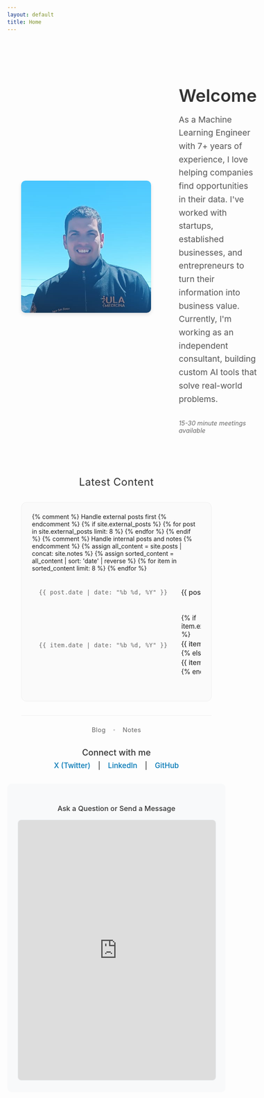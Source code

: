 ```yaml
---
layout: default
title: Home
---
```


<div class="home-container">
  <div class="profile-section">
    <img src="images/profile_pic.png" alt="Profile Picture" class="profile-image">
  </div>
  <div class="content-section">
    <h1>Welcome</h1>
    <p class="intro-text">
      As a Machine Learning Engineer with 7+ years of experience, I love helping companies find opportunities in their data. I've worked with startups, established businesses, and entrepreneurs to turn their information into business value. Currently, I'm working as an independent consultant, building custom AI tools that solve real-world problems.
    </p>
    <div class="consultation-section">
      <!-- Google Calendar Appointment Scheduling begin -->
      <link href="https://calendar.google.com/calendar/scheduling-button-script.css" rel="stylesheet">
      <script src="https://calendar.google.com/calendar/scheduling-button-script.js" async></script>
      <script>
      (function() {
        var target = document.currentScript;
        window.addEventListener('load', function() {
          calendar.schedulingButton.load({
            url: 'https://calendar.google.com/calendar/appointments/schedules/AcZssZ1P3R7cPyhp3t2X3ySB0P99XaUGD4NhXQkwGEQ-9VRW_9Ouew3j3AkVwRpOdLYSwxEYlgOnHBaR?gv=true',
            color: '#616161',
            label: 'Book an appointment',
            target,
          });
        });
      })();
      </script>
      <!-- end Google Calendar Appointment Scheduling -->
      <p class="consultation-note">15-30 minute meetings available</p>
    </div>
  </div>
</div>

<!-- Latest Content Table -->
<div class="content-table-section">
  <h2>Latest Content</h2>
  <div class="table-container">
    <table class="content-table">
      <tbody>
        {% comment %} Handle external posts first {% endcomment %}
        {% if site.external_posts %}
            {% for post in site.external_posts limit: 8 %}
            <tr>
                <td class="date-cell">{{ post.date | date: "%b %d, %Y" }}</td>
                <td class="title-cell">
                    <a href="{{ post.external_url }}" target="_blank">{{ post.title }}</a>
                </td>
            </tr>
            {% endfor %}
        {% endif %}
        {% comment %} Handle internal posts and notes {% endcomment %}
        {% assign all_content = site.posts | concat: site.notes %}
        {% assign sorted_content = all_content | sort: 'date' | reverse %}
        {% for item in sorted_content limit: 8 %}
        <tr>
          <td class="date-cell">{{ item.date | date: "%b %d, %Y" }}</td>
          <td class="title-cell">
            {% if item.external_url %}
              <a href="{{ item.external_url }}" target="_blank">{{ item.title }}</a>
            {% else %}
              <a href="{{ item.url | relative_url }}">{{ item.title }}</a>
            {% endif %}
          </td>
        </tr>
        {% endfor %}
      </tbody>
    </table>
  </div>
  
  <div class="table-footer">
    <a href="{{ '/blog' | relative_url }}" class="view-all-link">Blog</a>
    <span class="separator">•</span>
    <a href="{{ '/notes' | relative_url }}" class="view-all-link">Notes</a>
  </div>
</div>

<!-- Connect Section -->
<div class="connect-section">
    <h3>Connect with me</h3>
    <a href="https://x.com/PastorSotoB1" target="_blank">X (Twitter)</a> &nbsp;|&nbsp;
    <a href="https://www.linkedin.com/in/pastorsoto/" target="_blank">LinkedIn</a> &nbsp;|&nbsp;
    <a href="https://github.com/sotoblanco" target="_blank">GitHub</a>
</div>
<div class="contact-box">
    <h3>Ask a Question or Send a Message</h3>
    <iframe src="https://forms.gle/crZEndJLzD1eJBsYA" width="100%" height="600" frameborder="0" marginheight="0" marginwidth="0">Loading…</iframe>
</div>

<style>
.home-container {
  display: flex;
  align-items: center;
  gap: 2rem;
  max-width: 1200px;
  margin: 2rem auto;
  padding: 2rem;
}

.profile-section {
  flex: 0 0 300px;
}

.profile-image {
  width: 100%;
  max-width: 300px;
  height: auto;
  border-radius: 10px;
  box-shadow: 0 4px 8px rgba(0,0,0,0.1);
}

.content-section {
  flex: 1;
  padding-left: 2rem;
}

.content-section h1 {
  color: #333;
  font-size: 2.5rem;
  margin-bottom: 1rem;
  font-weight: 600;
}

.intro-text {
  font-size: 1.2rem;
  line-height: 1.6;
  color: #555;
  margin: 0 0 2rem 0;
}

.consultation-section {
  margin-top: 2rem;
}

.consultation-btn {
  display: inline-block;
  background: #333;
  color: white;
  text-decoration: none;
  padding: 0.8rem 2rem;
  font-size: 1rem;
  font-weight: 400;
  letter-spacing: 0.5px;
  border: 2px solid #333;
  transition: all 0.3s ease;
  margin-bottom: 0.5rem;
}

.consultation-btn:hover {
  background: transparent;
  color: #333;
}

.consultation-note {
  font-size: 0.9rem;
  color: #666;
  margin: 0.5rem 0 0 0;
  font-style: italic;
}

/* Content Table Styles - Improved Minimalist Design */
.content-table-section {
  max-width: 700px;
  margin: 4rem auto 2rem;
  padding: 0 2rem;
}

.content-table-section h2 {
  color: #333;
  font-size: 1.5rem;
  margin-bottom: 2rem;
  text-align: center;
  font-weight: 400;
  letter-spacing: 0.5px;
}

.table-container {
  background: #fafafa;
  border-radius: 12px;
  padding: 1.5rem;
  margin-bottom: 2rem;
  border: 1px solid #f0f0f0;
}

.content-table {
  width: 100%;
  border-collapse: separate;
  border-spacing: 0;
  font-size: 0.95rem;
  background: transparent;
}

.content-table tbody tr {
  transition: all 0.2s ease;
  border-radius: 8px;
}

.content-table tbody tr:hover {
  background-color: rgba(0, 0, 0, 0.02);
  transform: translateY(-1px);
}

.content-table td {
  padding: 1.2rem 1rem;
  vertical-align: middle;
  border: none;
}

.date-cell {
  color: #666;
  font-size: 0.85rem;
  font-weight: 500;
  white-space: nowrap;
  font-family: 'SF Mono', 'Monaco', 'Inconsolata', 'Roboto Mono', monospace;
  width: 100px;
  text-align: left;
  letter-spacing: 0.3px;
}

.title-cell {
  padding-left: 1.5rem;
}

.title-cell a {
  color: #333;
  text-decoration: none;
  font-weight: 500;
  font-size: 1rem;
  line-height: 1.5;
  transition: color 0.2s ease;
  display: block;
}

.title-cell a:hover {
  color: #000;
  text-decoration: underline;
  text-decoration-thickness: 1px;
  text-underline-offset: 2px;
}

.table-footer {
  display: flex;
  justify-content: center;
  align-items: center;
  gap: 1rem;
  margin-top: 2rem;
  padding-top: 1.5rem;
  border-top: 1px solid #f0f0f0;
}

.view-all-link {
  color: #666;
  text-decoration: none;
  font-weight: 400;
  font-size: 0.9rem;
  letter-spacing: 0.5px;
  transition: color 0.2s ease;
}

.view-all-link:hover {
  color: #333;
}

.separator {
  color: #ccc;
  font-size: 0.8rem;
}

/* Connect Section Styles */
.connect-section {
    margin-top: 1.5rem;
    font-size: 1.05rem;
    text-align: center;
}

.connect-section h3 {
    margin-bottom: 0.5rem;
    color: #333;
    font-weight: 500;
}

.connect-section a {
    color: #0077b5;
    text-decoration: none;
    font-weight: 500;
    margin: 0 0.5rem;
    transition: color 0.2s;
}

.connect-section a:hover {
    color: #005582;
    text-decoration: underline;
}

.contact-box {
    margin: 2rem auto 0;
    padding: 1.5rem;
    background: #f8f9fa;
    border-radius: 10px;
    max-width: 600px;
    text-align: center;
}

.contact-box h3 {
    margin-bottom: 1rem;
    color: #333;
    font-weight: 500;
}

.contact-box iframe {
    border-radius: 8px;
    border: 1px solid #e9ecef;
    background: white;
}

/* Responsive design */
@media (max-width: 768px) {
  .home-container {
    flex-direction: column;
    text-align: center;
    padding: 1rem;
  }
  
  .profile-section {
    flex: none;
  }
  
  .content-section {
    padding-left: 0;
    padding-top: 1rem;
  }
  
  .content-section h1 {
    font-size: 2rem;
  }
  
  .intro-text {
    font-size: 1.1rem;
  }
  
  .consultation-btn {
    display: block;
    text-align: center;
    width: 100%;
    max-width: 300px;
    margin: 0 auto 0.5rem auto;
  }
  
  .content-table-section {
    padding: 0 1rem;
    margin: 3rem auto 2rem;
  }
  
  .table-container {
    padding: 1rem;
  }
  
  .content-table-section h2 {
    font-size: 1.3rem;
  }
  
  .content-table {
    font-size: 0.9rem;
  }
  
  .content-table td {
    padding: 1rem 0.5rem;
  }
  
  .date-cell {
    font-size: 0.8rem;
    width: 80px;
  }
  
  .title-cell {
    padding-left: 1rem;
  }
  
  .title-cell a {
    font-size: 0.9rem;
  }
}
</style>